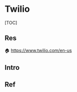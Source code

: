 # Twilio

[TOC]



## Res
🏠 https://www.twilio.com/en-us


## Intro


## Ref
[👍 Twilio：Twilio：云通讯行业的领头羊（上）]: https://xueqiu.com/4665510651/134909943

